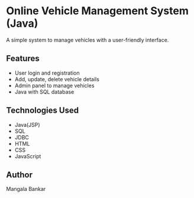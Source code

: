 # Online Vehicle Management System (Java)

A simple system to manage vehicles with a user-friendly interface.

## Features
- User login and registration
- Add, update, delete vehicle details
- Admin panel to manage vehicles
- Java  with SQL database

## Technologies Used
- Java(JSP)
- SQL
- JDBC
- HTML
- CSS
- JavaScript

## Author
Mangala Bankar
